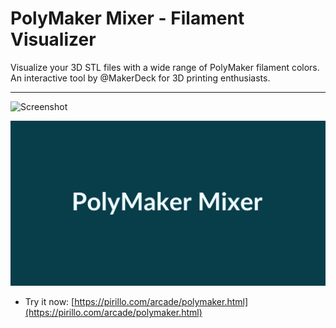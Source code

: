
# PolyMaker Mixer - Filament Visualizer

Visualize your 3D STL files with a wide range of PolyMaker filament colors. An interactive tool by @MakerDeck for 3D printing enthusiasts.

---

![Screenshot](https://github.com/ChrisPirillo/polymaker/blob/main/assets/screenshot.svg+xml?raw=true)

![Screenshot](https://raw.githubusercontent.com/ChrisPirillo/polymaker/main/assets/screenshot.png)

* Try it now: [https://pirillo.com/arcade/polymaker.html](https://pirillo.com/arcade/polymaker.html)
